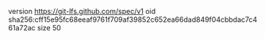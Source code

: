 version https://git-lfs.github.com/spec/v1
oid sha256:cff15e95fc68eeaf9761f709af39852c652ea66dad849f04cbbdac7c461a72ac
size 50
